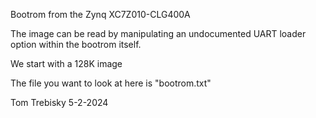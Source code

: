 Bootrom from the Zynq XC7Z010-CLG400A

The image can be read by manipulating an undocumented UART
loader option within the bootrom itself.

We start with a 128K image

The file you want to look at here is "bootrom.txt"

Tom Trebisky  5-2-2024

